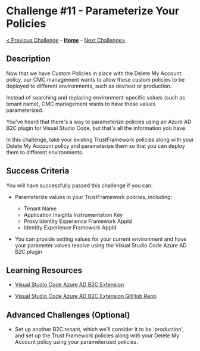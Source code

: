 # Challenge \#11 - Parameterize Your Policies

[< Previous Challenge](./10-appinsights.md) - **[Home](../readme.md)** - [Next Challenge>](./12-monitor.md)

## Description

Now that we have Custom Policies in place with the Delete My Account policy, our CMC management wants to allow these custom policies to be deployed to different environments, such as dev/test or production.

Instead of searching and replacing environment-specific values (such as tenant name), CMC management wants to have these values parameterized.

You've heard that there's a way to parameterize policies using an Azure AD B2C plugin for Visual Studio Code, but that's all the information you have.

In this challenge, take your existing TrustFramework policies along with your Delete My Account policy and parameterize them so that you can deploy them to different environments.

## Success Criteria

You will have successfully passed this challenge if you can:

- Parameterize values in your TrustFramework policies, including:

  - Tenant Name
  - Application Insights Instrumentation Key
  - Proxy Identity Experience Framework AppId
  - Identity Experience Framework AppId
- You can provide setting values for your current environment and have your parameter values resolve using the Visual Studio Code Azure AD B2C plugin

## Learning Resources

- [Visual Studio Code Azure AD B2C Extension](https://marketplace.visualstudio.com/items?itemName=AzureADB2CTools.aadb2c)

- [Visual Studio Code Azure AD B2C Extension GitHub Repo](https://github.com/azure-ad-b2c/vscode-extension)


## Advanced Challenges (Optional)

- Set up another B2C tenant, which we'll consider it to be 'production', and set up the Trust Framework policies along with your Delete My Account policy using your parameterized policies.

